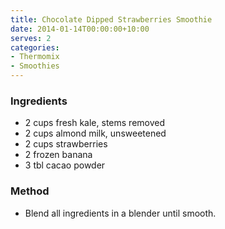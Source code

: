```yaml
---
title: Chocolate Dipped Strawberries Smoothie
date: 2014-01-14T00:00:00+10:00
serves: 2
categories:
- Thermomix
- Smoothies
---
```










### Ingredients

* 2 cups fresh kale, stems removed
* 2 cups almond milk, unsweetened
* 2 cups strawberries 
* 2 frozen banana
* 3 tbl cacao powder

### Method

* Blend all ingredients in a blender until smooth.
